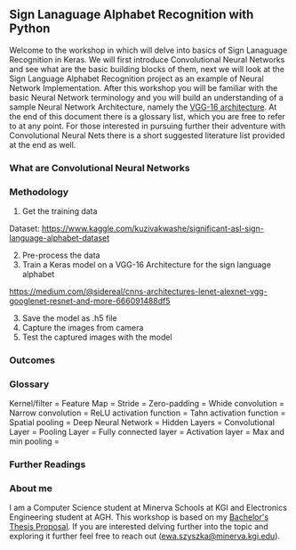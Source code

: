 ## Sign Lanaguage Alphabet Recognition with Python
Welcome to the workshop in which will delve into basics of Sign Lanaguage Recognition in Keras. 
We will first introduce Convolutional Neural Networks and see what are the basic building blocks of them, next we will look at the Sign Language Alphabet Recognition project as an example of Neural Network Implementation. After this workshop you will be familiar with the basic Neural Network terminology and you will build an understanding of a sample Neural Network Architecture, namely the [VGG-16 architecture](https://arxiv.org/pdf/1409.1556.pdf). At the end of this document there is a glossary list, which you are free to refer to at any point. For those interested in pursuing further their adventure with Convolutional Neural Nets there is a short suggested literature list provided at the end as well.

### What are Convolutional Neural Networks


### Methodology


1. Get the training data 

Dataset: https://www.kaggle.com/kuzivakwashe/significant-asl-sign-language-alphabet-dataset

2. Pre-process the data 
2. Train a Keras model on a VGG-16 Architecture for the sign language alphabet 

https://medium.com/@sidereal/cnns-architectures-lenet-alexnet-vgg-googlenet-resnet-and-more-666091488df5 

3. Save the model as .h5 file
4. Capture the images from camera 
5. Test the captured images with the model 

### Outcomes


### Glossary 

Kernel/filter = 
Feature Map = 
Stride = 
Zero-padding = 
Whide convolution = 
Narrow convolution = 
ReLU activation function = 
Tahn activation function = 
Spatial pooling = 
Deep Neural Network = 
Hidden Layers = 
Convolutional Layer = 
Pooling Layer = 
Fully connected layer = 
Activation layer = 
Max and min pooling = 



### Further Readings


### About me 
I am a Computer Science student at Minerva Schools at KGI and Electronics Engineering student at AGH. This workshop is based on my [Bachelor's Thesis Proposal](https://ewaszyszka.myportfolio.com/bachelor-thesis-proposal). If you are interested delving further into the topic and exploring it further feel free to reach out (ewa.szyszka@minerva.kgi.edu).


